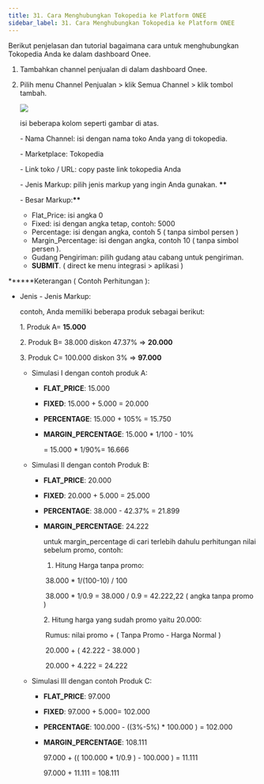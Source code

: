 ```yaml
---
title: 31. Cara Menghubungkan Tokopedia ke Platform ONEE
sidebar_label: 31. Cara Menghubungkan Tokopedia ke Platform ONEE
---
```

B﻿erikut penjelasan dan tutorial bagaimana cara untuk menghubungkan Tokopedia Anda ke dalam dashboard Onee. 

1. T﻿ambahkan channel penjualan di dalam dashboard Onee.
2. P﻿ilih menu Channel Penjualan > klik Semua Channel > klik tombol tambah.

   ![](/img/31.-tambah-channel-penjualan.png)

   i﻿si beberapa kolom seperti gambar di atas. 

   \- Nama Channel: isi dengan nama toko Anda yang di tokopedia.

   \- Marketplace: Tokopedia

   \- Link toko / URL: copy paste link tokopedia Anda

   \- Jenis Markup: pilih jenis markup yang ingin Anda gunakan. **\*\***

   \- Besar Markup:**\*\***

   * F﻿lat_Price: isi angka 0
   * F﻿ixed: isi dengan angka tetap, contoh: 5000
   * P﻿ercentage: isi dengan angka, contoh 5 ( tanpa simbol persen )
   * M﻿argin_Percentage: isi dengan angka, contoh 10 ( tanpa simbol persen ).
   * G﻿udang Pengiriman: pilih gudang atau cabang untuk pengiriman.
   * **S﻿UBMIT**. ( direct ke menu integrasi > aplikasi )

**\*﻿\***Keterangan ( Contoh Perhitungan ):

* Jenis - Jenis Markup:

  c﻿ontoh, Anda memiliki beberapa produk sebagai berikut:

  1﻿. Produk A= **15.000**

  2﻿. Produk B= 38.000 diskon 47.37% => **20.000**

  3﻿. Produk C= 100.000 diskon 3% => **97.000**

  * S﻿imulasi I dengan contoh produk A:

    * **F﻿LAT_PRICE**: 15.000
    * **F﻿IXED**: 15.000 + 5.000 = 20.000
    * **P﻿ERCENTAGE**: 15.000 + 105% = 15.750
    * **M﻿ARGIN_PERCENTAGE**: 15.000 * 1/100 - 10% 

      \= 15.000 * 1/90%= 16.666
  * S﻿imulasi II dengan contoh Produk B:

    * **F﻿LAT_PRICE**: 20.000
    * **F﻿IXED**: 20.000 + 5.000 = 25.000
    * **P﻿ERCENTAGE**: 38.000 - 42.37% = 21.899
    * **M﻿ARGIN_PERCENTAGE**: 24.222

      u﻿ntuk margin_percentage di cari terlebih dahulu perhitungan nilai sebelum promo, contoh:

      1. Hitung Harga tanpa promo: 

       ﻿  38.000 * 1/(100-10) / 100

       ﻿  38.000 * 1/0.9 = 38.000 / 0.9 = 42.222,22 ( angka tanpa promo )

      2﻿. Hitung harga yang sudah promo yaitu 20.000: 

       ﻿   Rumus: nilai promo + ( Tanpa Promo - Harga Normal )

       ﻿   20.000 + ( 42.222 - 38.000 )

       ﻿   20.000 + 4.222 = 24.222
  * S﻿imulasi III dengan contoh Produk C: 

    * **F﻿LAT_PRICE**: 97.000
    * **F﻿IXED**: 97.000 + 5.000= 102.000
    * **P﻿ERCENTAGE**: 100.000 - ((3%-5%) * 100.000 ) = 102.000
    * **M﻿ARGIN_PERCENTAGE**: 108.111

      97.000 + (( 100.000 * 1/0.9 ) - 100.000 ) = 11.111

      9﻿7.000 + 11.111 = 108.111